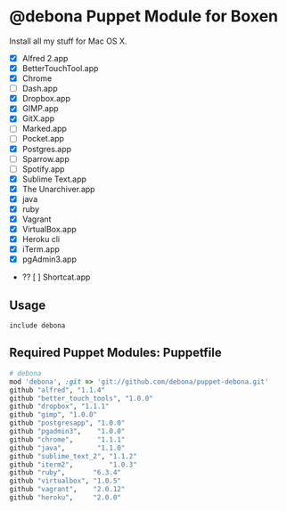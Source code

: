# @debona Puppet Module for Boxen

Install all my stuff for Mac OS X.

- [x] Alfred 2.app
- [x] BetterTouchTool.app
- [x] Chrome
- [ ] Dash.app
- [x] Dropbox.app
- [x] GIMP.app
- [x] GitX.app
- [ ] Marked.app
- [ ] Pocket.app
- [x] Postgres.app
- [ ] Sparrow.app
- [ ] Spotify.app
- [x] Sublime Text.app
- [x] The Unarchiver.app
- [x] java
- [x] ruby
- [x] Vagrant
- [x] VirtualBox.app
- [x] Heroku cli
- [x] iTerm.app
- [x] pgAdmin3.app

- ?? [ ] Shortcat.app


## Usage

```puppet
include debona
```

## Required Puppet Modules: Puppetfile

```ruby
# debona
mod 'debona', :git => 'git://github.com/debona/puppet-debona.git'
github "alfred", "1.1.4"
github "better_touch_tools", "1.0.0"
github "dropbox", "1.1.1"
github "gimp", "1.0.0"
github "postgresapp", "1.0.0"
github "pgadmin3",    "1.0.0"
github "chrome",      "1.1.1"
github "java",        "1.1.0"
github "sublime_text_2", "1.1.2"
github "iterm2",         "1.0.3"
github "ruby",       "6.3.4"
github "virtualbox", "1.0.5"
github "vagrant",    "2.0.12"
github "heroku",     "2.0.0"
```
